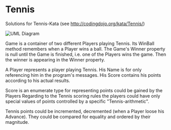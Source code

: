 # Tennis
Solutions for Tennis-Kata (see http://codingdojo.org/kata/Tennis/)

![UML Diagram](http://yuml.me/adcf849c.png)

Game is a container of two different Players playing Tennis.
Its WinBall method remembers when a Player wins a ball.
The Game's Winner property is null until the Game is finished,
i.e. one of the Players wins the game. 
Then the winner is appearing in the Winner property.

A Player represents a player playing Tennis.
His Name is for only referencing him in the program's messages.
His Score contains his points according to his actual results.

Score is an enumerate type for representing points could be gained by the Players
Regarding to the Tennis scoring rules the players could have only special values of points
controlled by a specific "Tennis-arithmetic". 

Tennis points could be incremented, decremented (when a Player loose his Advance). 
They could be compared for equality and ordered by their magnitude.